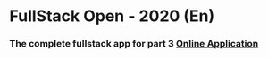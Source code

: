 # FullStack Open - 2020 (En)


### The complete fullstack app for part 3 [Online Application](https://salty-anchorage-15992.herokuapp.com/) 
